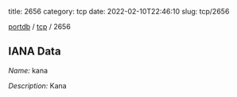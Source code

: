 title: 2656
category: tcp
date: 2022-02-10T22:46:10
slug: tcp/2656

[portdb](/) / [tcp](/category/tcp.html) / 2656


## IANA Data

_Name:_ kana

_Description:_ Kana

